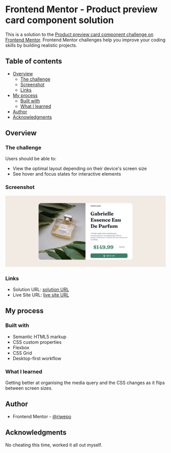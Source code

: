# Frontend Mentor - Product preview card component solution

This is a solution to the [Product preview card component challenge on Frontend Mentor](https://www.frontendmentor.io/challenges/product-preview-card-component-GO7UmttRfa). Frontend Mentor challenges help you improve your coding skills by building realistic projects.

## Table of contents

- [Overview](#overview)
  - [The challenge](#the-challenge)
  - [Screenshot](#screenshot)
  - [Links](#links)
- [My process](#my-process)
  - [Built with](#built-with)
  - [What I learned](#what-i-learned)
- [Author](#author)
- [Acknowledgments](#acknowledgments)

## Overview

### The challenge

Users should be able to:

- View the optimal layout depending on their device's screen size
- See hover and focus states for interactive elements

### Screenshot

![](./screenshot/screenshot.png?raw=true)

### Links

- Solution URL: [solution URL](https://github.com/riwepo/fem-product-preview-card-component)
- Live Site URL: [live site URL](https://riwepo.github.io/fem-product-preview-card-component/)

## My process

### Built with

- Semantic HTML5 markup
- CSS custom properties
- Flexbox
- CSS Grid
- Desktop-first workflow

### What I learned

Getting better at organising the media query and the CSS changes as it flips between screen sizes.

## Author

- Frontend Mentor - [@riwepo](https://www.frontendmentor.io/profile/riwepo)

## Acknowledgments

No cheating this time, worked it all out myself.
